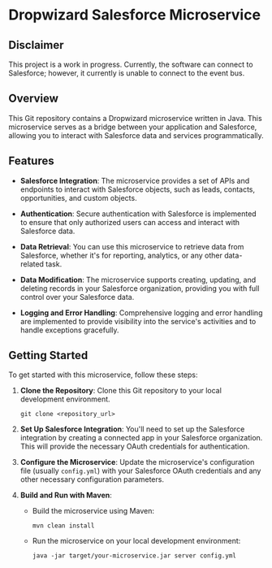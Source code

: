# Dropwizard Salesforce Microservice

## Disclaimer

This project is a work in progress. Currently, the software can connect to Salesforce; however, it currently is unable to connect to the event bus.

## Overview

This Git repository contains a Dropwizard microservice written in Java. This microservice serves as a bridge between your application and Salesforce, allowing you to interact with Salesforce data and services programmatically.

## Features

- **Salesforce Integration**: The microservice provides a set of APIs and endpoints to interact with Salesforce objects, such as leads, contacts, opportunities, and custom objects.

- **Authentication**: Secure authentication with Salesforce is implemented to ensure that only authorized users can access and interact with Salesforce data.

- **Data Retrieval**: You can use this microservice to retrieve data from Salesforce, whether it's for reporting, analytics, or any other data-related task.

- **Data Modification**: The microservice supports creating, updating, and deleting records in your Salesforce organization, providing you with full control over your Salesforce data.

- **Logging and Error Handling**: Comprehensive logging and error handling are implemented to provide visibility into the service's activities and to handle exceptions gracefully.

## Getting Started

To get started with this microservice, follow these steps:

1. **Clone the Repository**: Clone this Git repository to your local development environment.

   ```shell
   git clone <repository_url>
   ```

2. **Set Up Salesforce Integration**: You'll need to set up the Salesforce integration by creating a connected app in your Salesforce organization. This will provide the necessary OAuth credentials for authentication.

3. **Configure the Microservice**: Update the microservice's configuration file (usually `config.yml`) with your Salesforce OAuth credentials and any other necessary configuration parameters.

4. **Build and Run with Maven**:

   - Build the microservice using Maven:

     ```shell
     mvn clean install
     ```

   - Run the microservice on your local development environment:

     ```shell
     java -jar target/your-microservice.jar server config.yml
     ```
